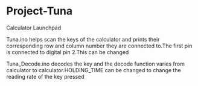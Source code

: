 # Project-Tuna
Calculator Launchpad

Tuna.ino helps scan the keys of the calculator and prints their corresponding row and column number they are connected to.The first pin is connected to digital pin 2.This can be changed

Tuna_Decode.ino decodes the key and the decode function varies from calculator to calculator.HOLDING_TIME can be changed to change the reading rate of the key pressed
